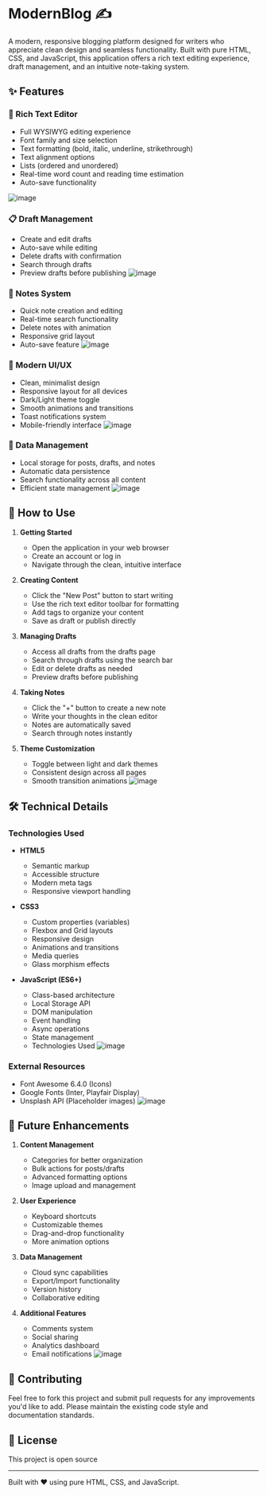 # ModernBlog ✍️

A modern, responsive blogging platform designed for writers who appreciate clean design and seamless functionality. Built with pure HTML, CSS, and JavaScript, this application offers a rich text editing experience, draft management, and an intuitive note-taking system.

## ✨ Features

### 📝 Rich Text Editor
- Full WYSIWYG editing experience
- Font family and size selection
- Text formatting (bold, italic, underline, strikethrough)
- Text alignment options
- Lists (ordered and unordered)
- Real-time word count and reading time estimation
- Auto-save functionality
  
![image](https://github.com/user-attachments/assets/c7e82caf-a163-4d48-bc8f-848a0c66a081)



### 📋 Draft Management
- Create and edit drafts
- Auto-save while editing
- Delete drafts with confirmation
- Search through drafts
- Preview drafts before publishing
![image](https://github.com/user-attachments/assets/8364a69f-b7d1-47a5-9fd8-0a0daa14c7f8)


### 📒 Notes System
- Quick note creation and editing
- Real-time search functionality
- Delete notes with animation
- Responsive grid layout
- Auto-save feature
![image](https://github.com/user-attachments/assets/384e8920-28dd-4bb1-b969-c637429970c3)


### 🎨 Modern UI/UX
- Clean, minimalist design
- Responsive layout for all devices
- Dark/Light theme toggle
- Smooth animations and transitions
- Toast notifications system
- Mobile-friendly interface
![image](https://github.com/user-attachments/assets/25a23336-f481-49f1-8287-655a87b65f45)


### 💾 Data Management
- Local storage for posts, drafts, and notes
- Automatic data persistence
- Search functionality across all content
- Efficient state management
![image](https://github.com/user-attachments/assets/5292668d-ec87-4ff1-ad41-caddfb9e9d79)


## 🚀 How to Use

1. **Getting Started**
   - Open the application in your web browser
   - Create an account or log in
   - Navigate through the clean, intuitive interface

2. **Creating Content**
   - Click the "New Post" button to start writing
   - Use the rich text editor toolbar for formatting
   - Add tags to organize your content
   - Save as draft or publish directly

3. **Managing Drafts**
   - Access all drafts from the drafts page
   - Search through drafts using the search bar
   - Edit or delete drafts as needed
   - Preview drafts before publishing

4. **Taking Notes**
   - Click the "+" button to create a new note
   - Write your thoughts in the clean editor
   - Notes are automatically saved
   - Search through notes instantly

5. **Theme Customization**
   - Toggle between light and dark themes
   - Consistent design across all pages
   - Smooth transition animations
![image](https://github.com/user-attachments/assets/0cf5a1e0-58c9-4589-90b1-4b88fe02f419)

## 🛠️ Technical Details

### Technologies Used
- **HTML5**
  - Semantic markup
  - Accessible structure
  - Modern meta tags
  - Responsive viewport handling

- **CSS3**
  - Custom properties (variables)
  - Flexbox and Grid layouts
  - Responsive design
  - Animations and transitions
  - Media queries
  - Glass morphism effects

- **JavaScript (ES6+)**
  - Class-based architecture
  - Local Storage API
  - DOM manipulation
  - Event handling
  - Async operations
  - State management
  - Technologies Used
![image](https://github.com/user-attachments/assets/6fa40eb2-ebf3-4d74-b2f7-ce499494d176)


### External Resources
- Font Awesome 6.4.0 (Icons)
- Google Fonts (Inter, Playfair Display)
- Unsplash API (Placeholder images)
![image](https://github.com/user-attachments/assets/cf690b91-51e7-4292-9f82-f76695a6c38a)

## 🔮 Future Enhancements

1. **Content Management**
   - Categories for better organization
   - Bulk actions for posts/drafts
   - Advanced formatting options
   - Image upload and management

2. **User Experience**
   - Keyboard shortcuts
   - Customizable themes
   - Drag-and-drop functionality
   - More animation options

3. **Data Management**
   - Cloud sync capabilities
   - Export/Import functionality
   - Version history
   - Collaborative editing

4. **Additional Features**
   - Comments system
   - Social sharing
   - Analytics dashboard
   - Email notifications
![image](https://github.com/user-attachments/assets/a1940c8e-d340-4620-b04b-e9293f3e79ab)


## 🤝 Contributing

Feel free to fork this project and submit pull requests for any improvements you'd like to add. Please maintain the existing code style and documentation standards.

## 📄 License

This project is open source

---
Built with ❤️ using pure HTML, CSS, and JavaScript. 
